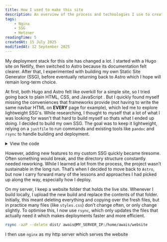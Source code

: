 ```yaml
---
title: How I used to make this site
description: An overview of the process and technologies I use to create, build and host my website
tags:
    - Nginx
    - SSG
    - Hetzner
readingTime: 5
createdAt: 15 July 2025
modifiedAt: 12 September 2025
---
```

My deployment stack for this site has changed a lot. I started with a Hugo site on Netlify, then switched to Astro because its documentation felt clearer. After that, I experimented with building my own Static Site Generator (SSG), before eventually returning back to Astro which I hope will remain long-term choice.

At first, both Hugo and Astro felt like overkill for a simple site, so I tried going back to plain HTML, CSS, and JavaScript . But I quickly found myself missing the conveniences that frameworks provide (not having to write the same navbar HTML on **EVERY** page for example), which led me to explore lightweight SSG's. While researching, I thought to myself that a lot of what I was looking for wasn't that hard to build myself so thats what I ended up doing. I decided to build my own SSG. The goal was to keep it lightweight, relying on a `justfile` to run commands and existing tools like `pandoc` and `rsync` to handle building and deployment.

<details>
<summary>View the code</summary>

```make
server_ip := env_var("MY_SERVER_IP")
set shell := ["bash", "-cu"]

# Takes a markdown file and turns it into an HTML file
build-page file filename section *args="":
    pandoc "{{ file }}" \
    -o "dist/{{ section }}/{{ filename }}.html" \ # where to put the HTML file
    --standalone \ 
    --template=templates/pages/{{ section }}.html \ # What template to use
    --css=style.css \ # what styling to use
    --include-before-body=templates/partials/navbar.html \ # include a navbar
    --include-after-body=templates/partials/footer.html \ # include a footer
    --metadata pagetitle={{ filename }} \ # make the title the filename
    --lua-filter=lua-scripts/anchor.lua # adds a link on every header

# Clean the dist directory
clean:
    rm -rf dist

# Create the directory structure and copy assets
setup-dirs:
    mkdir -p dist
    mkdir -p dist/blog
    mkdir -p dist/projects
    mkdir -p dist/work

# Copy CSS and other assets to dist
copy-assets:
    cp style.css dist/
    cp -r images dist/
    cp -r components dist/
    cp -r content/projects/images dist/projects/
    cp -r content/work/images dist/work/
    cp -r content/blog/images dist/blog/
    cp favicon.ico dist/

# Generic function to convert markdown files in a section
convert-section section css_path="style.css":
    #!/usr/bin/env bash
    set -euo pipefail
    for file in content/{{ section }}/*.md; do
        filename=$(basename "$file" .md)
        if [[ "$filename" != ".archetype" && "$filename" != "index" ]] ; then
            just build-page "$file" "$filename" {{ section }}
        fi
        if [ "$filename" == "index" ] ; then
            pandoc "$file" \
                -o "dist/{{ section }}/index.html" \
                --standalone \
                --css=../style.css \
                --include-before-body=templates/partials/navbar.html \
                --include-after-body=templates/partials/footer.html \
                --metadata pagetitle={{ section }} \
                --template=templates/pages/section-index.html
        fi
    done

# Convert blog markdown files to HTML
blog:
    just convert-section blog "style.css"

# Convert projects markdown files to HTML
projects:
    just convert-section projects "style.css"

# Convert work markdown files to HTML
work:
    just convert-section work "style.css"

# Generate main index page
main-index:
    #!/usr/bin/env bash
    if [ -f "content/index.md" ]; then
        pandoc content/index.md -o dist/index.html --standalone --metadata pagetitle="Home" --css="style.css" --template=templates/pages/base.html --include-before-body=templates/partials/navbar.html --include-after-body=templates/partials/footer.html
    else
        echo "index.md not found, creating a basic one..."
        cat > content/index.md << EOF
        This page is a work in progess... [home](https://awais.me)
    EOF
        pandoc content/index.md -o dist/index.html --standalone --metadata pagetitle="Home" --css="style.css" --template=templates/pages/base.html --include-before-body=templates/partials/navbar.html --include-after-body=templates/partials/footer.html
    fi

# Create a new blog, project, work page
new section title:
    cp content/{{ section }}/.archetype.md content/{{ section }}/{{ title }}.md

# Build everything
build: setup-dirs copy-assets blog projects work main-index
    # indexes

# Watch for changes and rebuild
watch:
    cd content && reflex --regex='\.md$' just build

# Serve the site locally
serve:
    cd dist && live-server .

dev:
    just watch & just serve & wait

deploy: build
    rsync -azP --delete dist/ awais@{{ server_ip }}:/home/awais/website
```
</details>



However, adding new features to my custom SSG quickly became tiresome. Often something would break, and the directory structure constantly needed reworking. While I learned a lot from the process, the project wasn’t sustainable in the long run. That’s when I decided to move back to `Astro`, but now I carry forward many of the lessons and approaches I had picked up along the way, especially how I deploy. 

On my server, I keep a website folder that holds the live site. Whenever I build locally, I upload the new build and replace the contents of that folder. Initially, this meant deleting everything and copying over the fresh files, but in practice many files (like `styles.css`) don’t change often, or only change slightly. To optimise this, I now use `rsync`, which only updates the files that actually need it which makes deployments faster and more efficient.

```bash
rsync -azP --delete dist/ awais@MY_SERVER_IP:/home/awais/website
```

I then use `nginx` as my http server which serves the website

<!-- For my main site (awais.me) I use `nginx` as my http server for its stability however you can also view (custom.awais.me) to view the site served by my own custom built server [Volk](/projects/volk). It's basic but functional, and I plan to improve it over time. -->
<!---->
<!-- For Volk, still use Nginx, but only as a reverse proxy. Volk runs on port 6543, while nginx listens on port 80 and forwards incoming traffic to Volk. This avoids having to reconfigure Volk for port 80. -->

